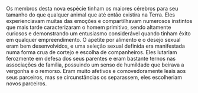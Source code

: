 ﻿Os membros desta nova espécie tinham os maiores cérebros para seu tamanho do que  qualquer animal que até então existira na Terra. Eles experienciavam muitas das emoções e compartilhavam numerosos instintos que mais tarde caracterizaram o homem primitivo, sendo altamente curiosos e demonstrando um entusiasmo considerável quando tinham êxito em qualquer empreendimento. O apetite por alimento e o desejo sexual eram bem desenvolvidos, e uma seleção sexual definida era manifestada numa forma crua de cortejo e escolha de companheiros. Eles lutariam ferozmente em defesa dos seus parentes e eram bastante ternos nas associações de família, possuindo um senso de humildade que beirava a vergonha e o remorso. Eram muito afetivos e comovedoramente leais aos seus parceiros, mas se circunstâncias os separassem, eles escolheriam novos parceiros.